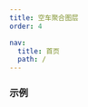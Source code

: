 ```yaml
---
title: 空车聚合图层
order: 4

nav:
  title: 首页
  path: /
---
```


### 示例

<code src="./demos/markerLayer.tsx" compact  defaultShowCode=‘true’> </code>
